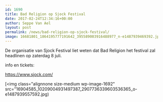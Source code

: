 ```yaml
---
id: 1690
title: Bad Religion op Sjock Festival
date: 2017-02-24T12:34:16+00:00
author: Seppe Van Ael
layout: post
permalink: /news/bad-religion-op-sjock-festival/
image: 16681801_1864195777191642_395589003916488977_n-e1487939469392.jpg
---
```

De organisatie van Sjock Festival liet weten dat Bad Religion het festival zal headlinen op zaterdag 8 juli.

info en tickets:

https://www.sjock.com/

[<img class="alignnone size-medium wp-image-1692" src="16904585_10209004931497387_2907736339603536365_o-e1487939557592.jpg)

&nbsp;